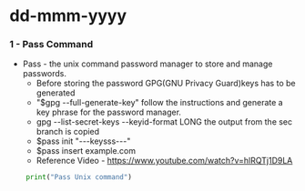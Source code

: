 # dd-mmm-yyyy

### 1 - Pass Command


- Pass - the unix command password manager to store and manage passwords.
  - Before storing the password GPG(GNU Privacy Guard)keys has to be generated
  - "$gpg --full-generate-key" follow the instructions and generate a key phrase for the password manager.
  - gpg --list-secret-keys --keyid-format LONG the output from the sec branch is copied
  - $pass init "---keysss---"
  - $pass insert example.com
  - Reference Video - https://www.youtube.com/watch?v=hlRQTj1D9LA


```python
	print("Pass Unix command")

```
